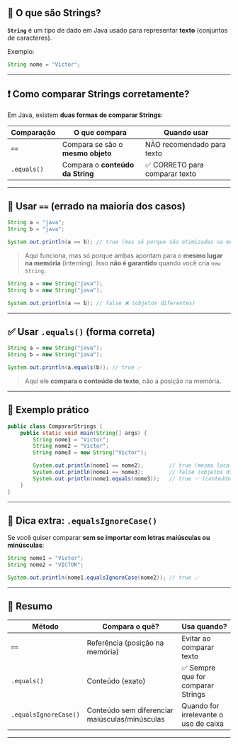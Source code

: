 

## 🧠 O que são Strings?

**`String`** é um tipo de dado em Java usado para representar **texto** (conjuntos de caracteres).

Exemplo:

```java
String nome = "Victor";
```

---

## ❗ Como comparar Strings corretamente?

Em Java, existem **duas formas de comparar Strings**:

| Comparação  | O que compara                     | Quando usar                   |
| ----------- | --------------------------------- | ----------------------------- |
| `==`        | Compara se são o **mesmo objeto** | NÃO recomendado para texto    |
| `.equals()` | Compara o **conteúdo da String**  | ✅ CORRETO para comparar texto |

---

## 🚫 Usar `==` (errado na maioria dos casos)

```java
String a = "java";
String b = "java";

System.out.println(a == b); // true (mas só porque são otimizadas na memória)
```

> Aqui funciona, mas só porque ambas apontam para o **mesmo lugar na memória** (interning).
> Isso **não é garantido** quando você cria `new String`.

```java
String a = new String("java");
String b = new String("java");

System.out.println(a == b); // false ❌ (objetos diferentes)
```

---

## ✅ Usar `.equals()` (forma correta)

```java
String a = new String("java");
String b = new String("java");

System.out.println(a.equals(b)); // true ✅
```

> Aqui ele **compara o conteúdo do texto**, não a posição na memória.

---

## 🧪 Exemplo prático

```java
public class CompararStrings {
    public static void main(String[] args) {
        String nome1 = "Victor";
        String nome2 = "Victor";
        String nome3 = new String("Victor");

        System.out.println(nome1 == nome2);        // true (mesmo local na memória)
        System.out.println(nome1 == nome3);        // false (objetos diferentes)
        System.out.println(nome1.equals(nome3));   // true ✅ (conteúdo igual)
    }
}
```

---

## 🚀 Dica extra: `.equalsIgnoreCase()`

Se você quiser comparar **sem se importar com letras maiúsculas ou minúsculas**:

```java
String nome1 = "Victor";
String nome2 = "VICTOR";

System.out.println(nome1.equalsIgnoreCase(nome2)); // true ✅
```

---

## 📌 Resumo

| Método                | Compara o quê?                                 | Usa quando?                           |
| --------------------- | ---------------------------------------------- | ------------------------------------- |
| `==`                  | Referência (posição na memória)                | Evitar ao comparar texto              |
| `.equals()`           | Conteúdo (exato)                               | ✅ Sempre que for comparar Strings     |
| `.equalsIgnoreCase()` | Conteúdo sem diferenciar maiúsculas/minúsculas | Quando for irrelevante o uso de caixa |

---

